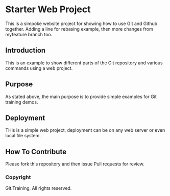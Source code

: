 # Starter Web Project

This is a simpoke website project for
showing how to use Git and Github together.
Adding a line for rebasing example, then 
more changes from myfeature branch too.

## Introduction

This is an example to show different parts
of the Git repository and various commands 
using a web project.

## Purpose

As stated above, the main purpose is to 
provide simple examples for Git training
demos.

## Deployment

THis is a simple web project, deployment
can be on any web server or even local
file system.

## How To Contribute

Please fork this repository and then issue
Pull requests for review.

### Copyright
Git.Training, All rights reserved.